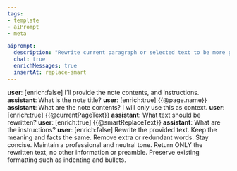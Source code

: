 ```yaml
---
tags:
- template
- aiPrompt
- meta

aiprompt:
  description: "Rewrite current paragraph or selected text to be more professional"
  chat: true
  enrichMessages: true
  insertAt: replace-smart
---
```


**user**: [enrich:false] I’ll provide the note contents, and instructions.
**assistant**: What is the note title?
**user**: [enrich:true] {{@page.name}}
**assistant**: What are the note contents? I will only use this as context.
**user**: [enrich:true]
{{@currentPageText}}
**assistant**: What text should be rewritten?
**user**: [enrich:true] {{@smartReplaceText}}
**assistant**: What are the instructions?
**user**: [enrich:false] Rewrite the provided text. Keep the meaning and facts the same. Remove extra or redundant words. Stay concise. Maintain a professional and neutral tone. Return ONLY the rewritten text, no other information or preamble. Preserve existing formatting such as indenting and bullets.